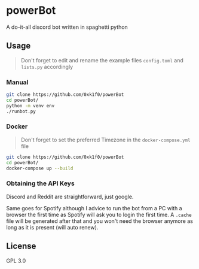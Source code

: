 # powerBot

A do-it-all discord bot written in spaghetti python

## Usage

> Don't forget to edit and rename the example files `config.toml` and `lists.py` accordingly

### Manual

```bash
git clone https://github.com/0xk1f0/powerBot
cd powerBot/
python -m venv env
./runbot.py
```

### Docker

> Don't forget to set the preferred Timezone in the `docker-compose.yml` file

```bash
git clone https://github.com/0xk1f0/powerBot
cd powerBot/
docker-compose up --build
```

### Obtaining the API Keys

Discord and Reddit are straightforward, just google.

Same goes for Spotify although I advice to run the bot from a PC with a browser the first time as Spotify will ask you to login the first time.
A `.cache` file will be generated after that and you won't need the browser anymore as long as it is present (will auto renew).

## License

GPL 3.0
